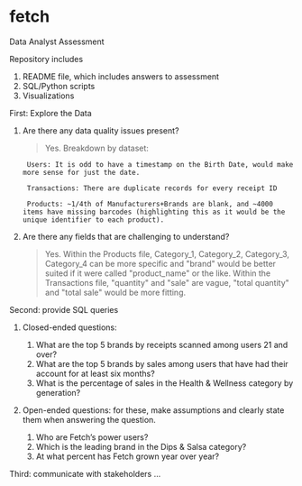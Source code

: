 # fetch
Data Analyst Assessment

Repository includes
1. README file, which includes answers to assessment
2. SQL/Python scripts
3. Visualizations

First: Explore the Data
1. Are there any data quality issues present?
    >Yes. Breakdown by dataset:

        Users: It is odd to have a timestamp on the Birth Date, would make more sense for just the date.

        Transactions: There are duplicate records for every receipt ID

        Products: ~1/4th of Manufacturers+Brands are blank, and ~4000 items have missing barcodes (highlighting this as it would be the unique identifier to each product).

2. Are there any fields that are challenging to understand?

    >Yes. Within the Products file, Category_1, Category_2, Category_3, Category_4 can be more specific and "brand" would be better suited if it were called "product_name" or the like. Within the Transactions file, "quantity" and "sale" are vague, "total quantity" and "total sale" would be more fitting.

Second: provide SQL queries
1. Closed-ended questions:

    1. What are the top 5 brands by receipts scanned among users 21 and over?
    2. What are the top 5 brands by sales among users that have had their account for at least six months?
    3. What is the percentage of sales in the Health & Wellness category by generation?

2. Open-ended questions: for these, make assumptions and clearly state them when answering the question.

    1. Who are Fetch’s power users?
    2. Which is the leading brand in the Dips & Salsa category?
    3. At what percent has Fetch grown year over year?

Third: communicate with stakeholders
    ...